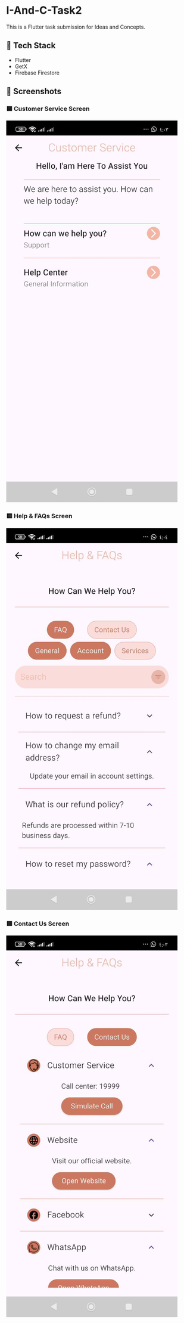 # I-And-C-Task2

This is a Flutter task submission for Ideas and Concepts.

## 🔧 Tech Stack
- Flutter
- GetX
- Firebase Firestore


## 📸 Screenshots

### 🟦 Customer Service Screen
![Customer Service](screenshots/customer_service.jpg)

### 🟨 Help & FAQs Screen
![Help & FAQs](screenshots/help_faqs.jpg)

### 🟥 Contact Us Screen
![Contact Us](screenshots/contact_us.jpg)
